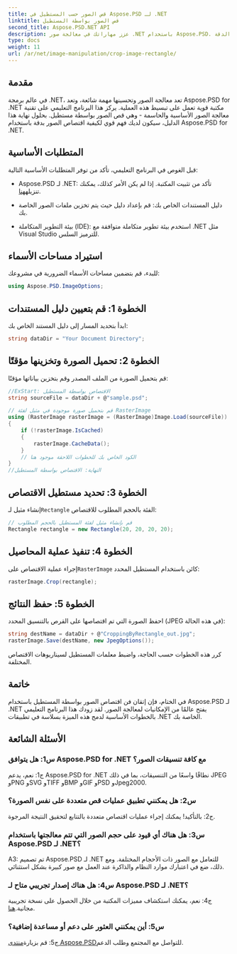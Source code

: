 ```yaml
---
title: قص الصور حسب المستطيل في Aspose.PSD لـ .NET
linktitle: قص الصور بواسطة المستطيل
second_title: Aspose.PSD.NET API
description: عزز مهاراتك في معالجة صور .NET باستخدام Aspose.PSD. تعلم كيفية اقتصاص الصور خطوة بخطوة باستخدام المستطيلات للحصول على الدقة.
type: docs
weight: 11
url: /ar/net/image-manipulation/crop-image-rectangle/
---
```

## مقدمة

في عالم برمجة .NET، تعد معالجة الصور وتحسينها مهمة شائعة، وتعد Aspose.PSD for .NET مكتبة قوية تعمل على تبسيط هذه العملية. يركز هذا البرنامج التعليمي على تقنية معالجة الصور الأساسية والحاسمة - وهي قص الصور بواسطة مستطيل. بحلول نهاية هذا الدليل، سيكون لديك فهم قوي لكيفية اقتصاص الصور بدقة باستخدام Aspose.PSD for .NET.

## المتطلبات الأساسية

قبل الغوص في البرنامج التعليمي، تأكد من توفر المتطلبات الأساسية التالية:

-  Aspose.PSD لـ .NET: تأكد من تثبيت المكتبة. إذا لم يكن الأمر كذلك، يمكنك تنزيله[هنا](https://releases.aspose.com/psd/net/).

- دليل المستندات الخاص بك: قم بإعداد دليل حيث يتم تخزين ملفات الصور الخاصة بك.

- بيئة التطوير المتكاملة (IDE): استخدم بيئة تطوير متكاملة متوافقة مع .NET مثل Visual Studio للترميز السلس.

## استيراد مساحات الأسماء

للبدء، قم بتضمين مساحات الأسماء الضرورية في مشروعك:

```csharp
using Aspose.PSD.ImageOptions;
```

## الخطوة 1: قم بتعيين دليل المستندات

ابدأ بتحديد المسار إلى دليل المستند الخاص بك:

```csharp
string dataDir = "Your Document Directory";
```

## الخطوة 2: تحميل الصورة وتخزينها مؤقتًا

قم بتحميل الصورة من الملف المصدر وقم بتخزين بياناتها مؤقتًا:

```csharp
//ExStart: الاقتصاص بواسطة المستطيل
string sourceFile = dataDir + @"sample.psd";

// قم بتحميل صورة موجودة في مثيل لفئة RasterImage
using (RasterImage rasterImage = (RasterImage)Image.Load(sourceFile))
{
    if (!rasterImage.IsCached)
    {
        rasterImage.CacheData();
    }
    // الكود الخاص بك للخطوات اللاحقة موجود هنا
}
//النهاية: الاقتصاص بواسطة المستطيل
```

## الخطوة 3: تحديد مستطيل الاقتصاص

 إنشاء مثيل لـ`Rectangle` الفئة بالحجم المطلوب للاقتصاص:

```csharp
// قم بإنشاء مثيل لفئة المستطيل بالحجم المطلوب
Rectangle rectangle = new Rectangle(20, 20, 20, 20);
```

## الخطوة 4: تنفيذ عملية المحاصيل

 إجراء عملية الاقتصاص على`RasterImage` كائن باستخدام المستطيل المحدد:

```csharp
rasterImage.Crop(rectangle);
```

## الخطوة 5: حفظ النتائج

احفظ الصورة التي تم اقتصاصها على القرص بالتنسيق المحدد (JPEG في هذه الحالة):

```csharp
string destName = dataDir + @"CroppingByRectangle_out.jpg";
rasterImage.Save(destName, new JpegOptions());
```

كرر هذه الخطوات حسب الحاجة، واضبط معلمات المستطيل لسيناريوهات الاقتصاص المختلفة.

## خاتمة

في الختام، فإن إتقان فن اقتصاص الصور بواسطة المستطيل باستخدام Aspose.PSD لـ .NET يفتح عالمًا من الإمكانيات لمعالجة الصور. لقد زودك هذا البرنامج التعليمي بالخطوات الأساسية لدمج هذه الميزة بسلاسة في تطبيقات .NET الخاصة بك.

## الأسئلة الشائعة

### س1: هل يتوافق Aspose.PSD for .NET مع كافة تنسيقات الصور؟

ج1: نعم، يدعم Aspose.PSD for .NET نطاقًا واسعًا من التنسيقات، بما في ذلك JPEG وPNG وSVG وTIFF وBMP وGIF وPSD وJpeg2000.

### س2: هل يمكنني تطبيق عمليات قص متعددة على نفس الصورة؟

ج2: بالتأكيد! يمكنك إجراء عمليات اقتصاص متعددة بالتتابع لتحقيق النتيجة المرجوة.

### س3: هل هناك أي قيود على حجم الصور التي تتم معالجتها باستخدام Aspose.PSD لـ .NET؟

A3: تم تصميم Aspose.PSD لـ .NET للتعامل مع الصور ذات الأحجام المختلفة. ومع ذلك، ضع في اعتبارك موارد النظام والذاكرة عند العمل مع صور كبيرة بشكل استثنائي.

### س4: هل هناك إصدار تجريبي متاح لـ Aspose.PSD لـ .NET؟

 ج4: نعم، يمكنك استكشاف مميزات المكتبة من خلال الحصول على نسخة تجريبية مجانية.[هنا](https://releases.aspose.com/).

### س5: أين يمكنني العثور على دعم أو مساعدة إضافية؟

 ج5: قم بزيارة[منتدى Aspose.PSD](https://forum.aspose.com/c/psd/34)للتواصل مع المجتمع وطلب الدعم.